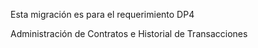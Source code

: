 Esta migración es para el requerimiento DP4

Administración de Contratos e Historial de Transacciones
